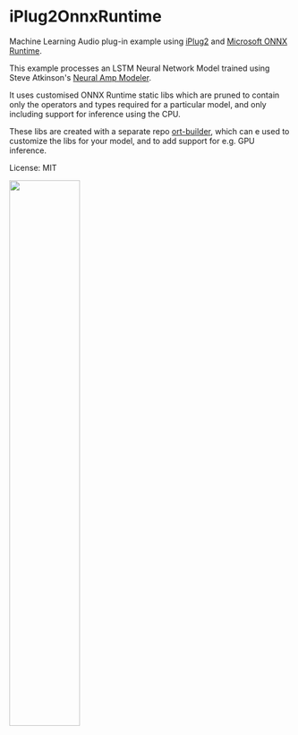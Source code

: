 # iPlug2OnnxRuntime

Machine Learning Audio plug-in example using [iPlug2](https://github.com/iPlug2/iPlug2) and [Microsoft ONNX Runtime](https://github.com/microsoft/onnxruntime).

This example processes an LSTM Neural Network Model trained using Steve Atkinson's [Neural Amp Modeler](https://github.com/sdatkinson/neural-amp-modeler).

It uses customised ONNX Runtime static libs which are pruned to contain only the operators and types required for a particular model, and only including support for inference using the CPU.

These libs are created with a separate repo [ort-builder](https://github.com/olilarkin/ort-builder/), which can e used to customize the libs for your model, and to add support for e.g. GPU inference.


License: MIT

<img src="https://user-images.githubusercontent.com/655662/221144736-05bfbe14-034b-4902-a8b5-49ce0096d553.png" width="50%"/>

